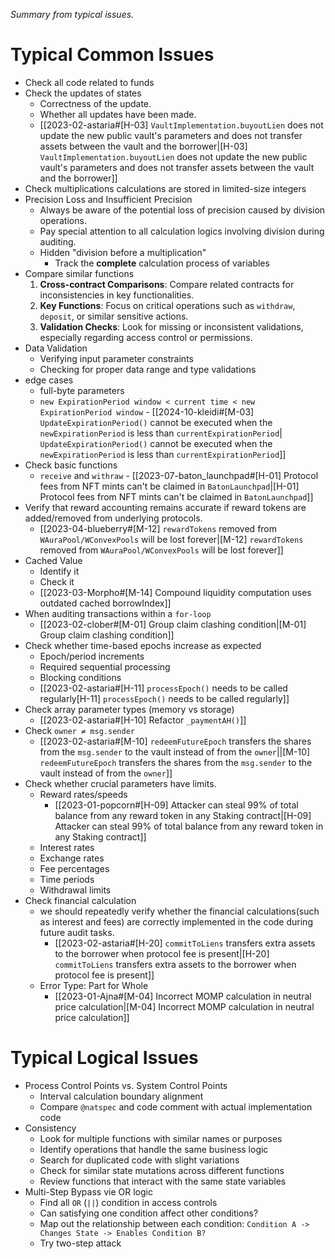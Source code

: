 *Summary from typical issues.*
# Typical Common Issues

- Check all code related to funds
- Check the updates of states  
	- Correctness of the update.
	- Whether all updates have been made.
	- [[2023-02-astaria#[H-03] `VaultImplementation.buyoutLien` does not update the new public vault's parameters and does not transfer assets between the vault and the borrower|[H-03] `VaultImplementation.buyoutLien` does not update the new public vault's parameters and does not transfer assets between the vault and the borrower]]
- Check multiplications calculations are stored in limited-size integers
- Precision Loss and  Insufficient Precision
	- Always be aware of the potential loss of precision caused by division operations.
	- Pay special attention to all calculation logics involving division during auditing.
	- Hidden "division before a multiplication"
		- Track the **complete** calculation process of variables
- Compare similar functions
	1. **Cross-contract Comparisons**: Compare related contracts for inconsistencies in key functionalities.
	2. **Key Functions**: Focus on critical operations such as `withdraw`, `deposit`, or similar sensitive actions.
	3. **Validation Checks**: Look for missing or inconsistent validations, especially regarding access control or permissions.
-  Data Validation 
	- Verifying input parameter constraints
	- Checking for proper data range and type validations
- edge cases
	- full-byte parameters
	- `new ExpirationPeriod window < current time < new ExpirationPeriod window`  - [[2024-10-kleidi#[M-03] `UpdateExpirationPeriod()` cannot be executed when the `newExpirationPeriod` is less than `currentExpirationPeriod`| `UpdateExpirationPeriod()` cannot be executed when the `newExpirationPeriod` is less than `currentExpirationPeriod`]]
- Check basic functions
	- `receive` and `withraw` - [[2023-07-baton_launchpad#[H-01] Protocol fees from NFT mints can't be claimed in `BatonLaunchpad`|[H-01] Protocol fees from NFT mints can't be claimed in `BatonLaunchpad`]]
- Verify that reward accounting remains accurate if reward tokens are added/removed from underlying protocols.
	- [[2023-04-blueberry#[M-12] `rewardTokens` removed from `WAuraPool/WConvexPools` will be lost forever|[M-12] `rewardTokens` removed from `WAuraPool/WConvexPools` will be lost forever]]
- Cached Value
	- Identify it
	- Check it
	- [[2023-03-Morpho#[M-14] Compound liquidity computation uses outdated cached borrowIndex]]
- When auditing transactions within a `for-loop`
	- [[2023-02-clober#[M-01] Group claim clashing condition|[M-01] Group claim clashing condition]]
- Check whether time-based epochs increase as expected
	- Epoch/period increments
	- Required sequential processing
	- Blocking conditions
	- [[2023-02-astaria#[H-11] `processEpoch()` needs to be called regularly[H-11] `processEpoch()` needs to be called regularly]]
- Check array parameter types (memory vs storage)
	- [[2023-02-astaria#[H-10] Refactor `_paymentAH()`]]
- Check  `owner ≠ msg.sender`
	- [[2023-02-astaria#[M-10] `redeemFutureEpoch` transfers the shares from the `msg.sender` to the vault instead of from the `owner`||[M-10] `redeemFutureEpoch` transfers the shares from the `msg.sender` to the vault instead of from the `owner`]]
- Check whether crucial parameters have limits.
	- Reward rates/speeds
		- [[2023-01-popcorn#[H-09] Attacker can steal 99% of total balance from any reward token in any Staking contract|[H-09] Attacker can steal 99% of total balance from any reward token in any Staking contract]]
	- Interest rates
	- Exchange rates
	- Fee percentages
	- Time periods
	- Withdrawal limits
- Check financial calculation 
	- we should repeatedly verify whether the financial calculations(such as interest and fees) are correctly implemented in the code during future audit tasks.
		- [[2023-02-astaria#[H-20] `commitToLiens` transfers extra assets to the borrower when protocol fee is present|[H-20] `commitToLiens` transfers extra assets to the borrower when protocol fee is present]]
	- Error Type: Part for Whole
		- [[2023-01-Ajna#[M-04] Incorrect MOMP calculation in neutral price calculation|[M-04] Incorrect MOMP calculation in neutral price calculation]]
# Typical Logical Issues

- Process Control Points vs. System Control Points
	- Interval calculation boundary alignment
	- Compare `@natspec` and code comment with actual implementation code
- Consistency
	- Look for multiple functions with similar names or purposes
    - Identify operations that handle the same business logic
    - Search for duplicated code with slight variations
    - Check for similar state mutations across different functions
    - Review functions that interact with the same state variables
- Multi-Step Bypass vie OR logic
	- Find all `OR` (`||`) condition in access controls
	- Can satisfying one condition affect other conditions?
	- Map out the relationship between each condition: `Condition A -> Changes State -> Enables Condition B?`
	- Try two-step attack

